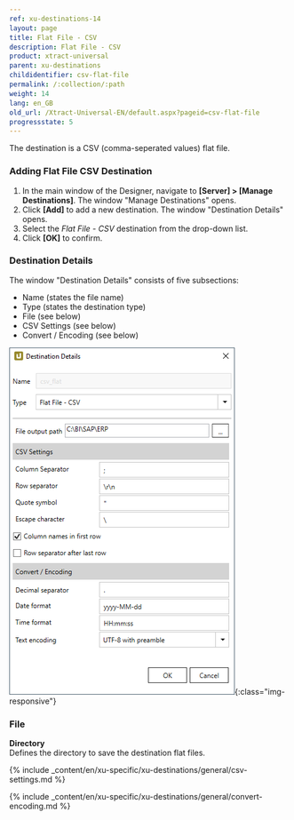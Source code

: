 ```yaml
---
ref: xu-destinations-14
layout: page
title: Flat File - CSV
description: Flat File - CSV
product: xtract-universal
parent: xu-destinations
childidentifier: csv-flat-file
permalink: /:collection/:path
weight: 14
lang: en_GB
old_url: /Xtract-Universal-EN/default.aspx?pageid=csv-flat-file
progressstate: 5
---
```


The destination is a CSV (comma-seperated values) flat file. 

### Adding Flat File CSV Destination

1. In the main window of the Designer, navigate to **[Server] > [Manage Destinations]**. The window "Manage Destinations" opens.
2. Click **[Add]** to add a new destination. The window "Destination Details" opens.
3. Select the *Flat File - CSV* destination from the drop-down list.
4. Click **[OK]** to confirm.

### Destination Details
The window "Destination Details" consists of five subsections:
- Name (states the file name)
- Type (states the destination type)
- File (see below)
- CSV Settings (see below)
- Convert / Encoding (see below)

![CSV-Flat-Destination-Details](/img/content/xu/CSV-Flat-Destination-Details.png){:class="img-responsive"}

### File
**Directory**<br>
Defines the directory to save the destination flat files.

{% include _content/en/xu-specific/xu-destinations/general/csv-settings.md %}														 

{% include _content/en/xu-specific/xu-destinations/general/convert-encoding.md %}	

